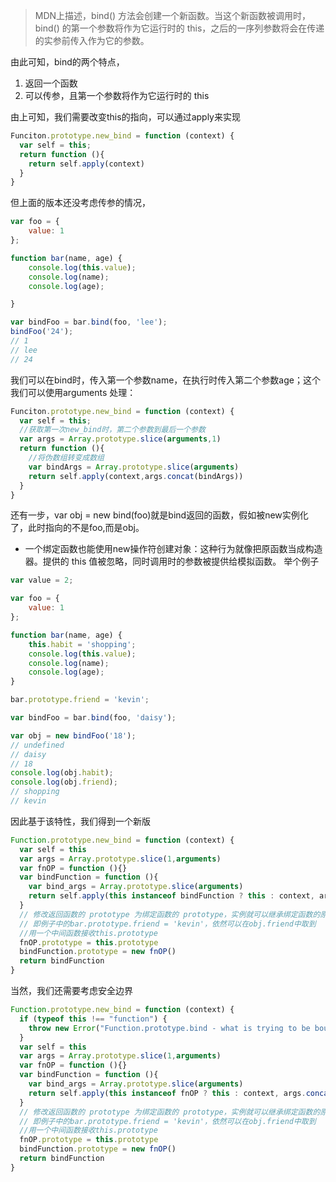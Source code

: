 > MDN上描述，bind() 方法会创建一个新函数。当这个新函数被调用时，bind() 的第一个参数将作为它运行时的 this，之后的一序列参数将会在传递的实参前传入作为它的参数。

由此可知，bind的两个特点，
1. 返回一个函数
2. 可以传参，且第一个参数将作为它运行时的 this

由上可知，我们需要改变this的指向，可以通过apply来实现
```js
Funciton.prototype.new_bind = function (context) {
  var self = this;
  return function (){
    return self.apply(context)
  }
}
```
但上面的版本还没考虑传参的情况，
```js
var foo = {
    value: 1
};

function bar(name, age) {
    console.log(this.value);
    console.log(name);
    console.log(age);

}

var bindFoo = bar.bind(foo, 'lee');
bindFoo('24');
// 1
// lee
// 24
```
我们可以在bind时，传入第一个参数name，在执行时传入第二个参数age；这个我们可以使用arguments 处理：
```js
Funciton.prototype.new_bind = function (context) {
  var self = this;
  //获取第一次new_bind时，第二个参数到最后一个参数
  var args = Array.prototype.slice(arguments,1)
  return function (){
    //将伪数组转变成数组
    var bindArgs = Array.prototype.slice(arguments)
    return self.apply(context,args.concat(bindArgs))
  }
}
```
还有一步，var obj = new bind(foo)就是bind返回的函数，假如被new实例化了，此时指向的不是foo,而是obj。
- 一个绑定函数也能使用new操作符创建对象：这种行为就像把原函数当成构造器。提供的 this 值被忽略，同时调用时的参数被提供给模拟函数。
举个例子
```js
var value = 2;

var foo = {
    value: 1
};

function bar(name, age) {
    this.habit = 'shopping';
    console.log(this.value);
    console.log(name);
    console.log(age);
}

bar.prototype.friend = 'kevin';

var bindFoo = bar.bind(foo, 'daisy');

var obj = new bindFoo('18');
// undefined
// daisy
// 18
console.log(obj.habit);
console.log(obj.friend);
// shopping
// kevin
```
因此基于该特性，我们得到一个新版
```js
Function.prototype.new_bind = function (context) {
  var self = this
  var args = Array.prototype.slice(1,arguments)
  var fnOP = function (){}
  var bindFunction = function (){
    var bind_args = Array.prototype.slice(arguments)
    return self.apply(this instanceof bindFunction ? this : context, args.concat(bind_args))
  }
  // 修改返回函数的 prototype 为绑定函数的 prototype，实例就可以继承绑定函数的原型中的值
  // 即例子中的bar.prototype.friend = 'kevin'，依然可以在obj.friend中取到
  //用一个中间函数接收this.prototype
  fnOP.prototype = this.prototype
  bindFunction.prototype = new fnOP()
  return bindFunction
}
```
当然，我们还需要考虑安全边界
```js
Function.prototype.new_bind = function (context) {
  if (typeof this !== "function") {
    throw new Error("Function.prototype.bind - what is trying to be bound is not callable");
  }
  var self = this
  var args = Array.prototype.slice(1,arguments)
  var fnOP = function (){}
  var bindFunction = function (){
    var bind_args = Array.prototype.slice(arguments)
    return self.apply(this instanceof fnOP ? this : context, args.concat(bind_args))
  }
  // 修改返回函数的 prototype 为绑定函数的 prototype，实例就可以继承绑定函数的原型中的值
  // 即例子中的bar.prototype.friend = 'kevin'，依然可以在obj.friend中取到
  //用一个中间函数接收this.prototype
  fnOP.prototype = this.prototype
  bindFunction.prototype = new fnOP()
  return bindFunction
}

```
